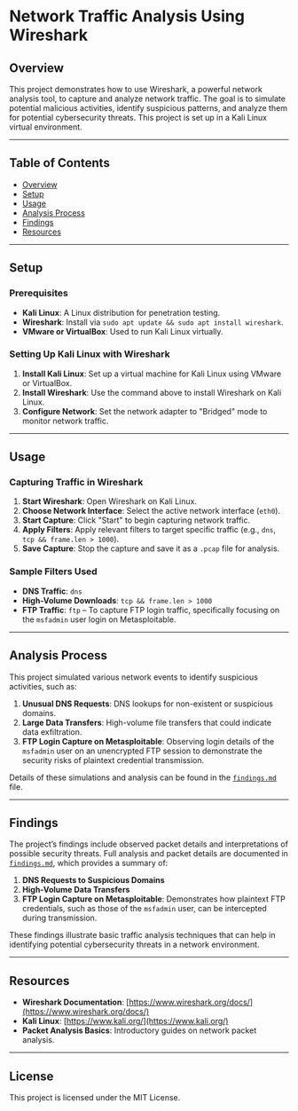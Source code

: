 # Network Traffic Analysis Using Wireshark

## Overview
This project demonstrates how to use Wireshark, a powerful network analysis tool, to capture and analyze network traffic. The goal is to simulate potential malicious activities, identify suspicious patterns, and analyze them for potential cybersecurity threats. This project is set up in a Kali Linux virtual environment.

---

## Table of Contents
- [Overview](#overview)
- [Setup](#setup)
- [Usage](#usage)
- [Analysis Process](#analysis-process)
- [Findings](#findings)
- [Resources](#resources)

---

## Setup

### Prerequisites
- **Kali Linux**: A Linux distribution for penetration testing.
- **Wireshark**: Install via `sudo apt update && sudo apt install wireshark`.
- **VMware or VirtualBox**: Used to run Kali Linux virtually.

### Setting Up Kali Linux with Wireshark
1. **Install Kali Linux**: Set up a virtual machine for Kali Linux using VMware or VirtualBox.
2. **Install Wireshark**: Use the command above to install Wireshark on Kali Linux.
3. **Configure Network**: Set the network adapter to "Bridged" mode to monitor network traffic.

---

## Usage

### Capturing Traffic in Wireshark
1. **Start Wireshark**: Open Wireshark on Kali Linux.
2. **Choose Network Interface**: Select the active network interface (`eth0`).
3. **Start Capture**: Click "Start" to begin capturing network traffic.
4. **Apply Filters**: Apply relevant filters to target specific traffic (e.g., `dns`, `tcp && frame.len > 1000`).
5. **Save Capture**: Stop the capture and save it as a `.pcap` file for analysis.

### Sample Filters Used
- **DNS Traffic**: `dns`
- **High-Volume Downloads**: `tcp && frame.len > 1000`
- **FTP Traffic**: `ftp` – To capture FTP login traffic, specifically focusing on the `msfadmin` user login on Metasploitable.

---

## Analysis Process
This project simulated various network events to identify suspicious activities, such as:
1. **Unusual DNS Requests**: DNS lookups for non-existent or suspicious domains.
2. **Large Data Transfers**: High-volume file transfers that could indicate data exfiltration.
3. **FTP Login Capture on Metasploitable**: Observing login details of the `msfadmin` user on an unencrypted FTP session to demonstrate the security risks of plaintext credential transmission.

Details of these simulations and analysis can be found in the [`findings.md`](./findings.md) file.

---

## Findings
The project’s findings include observed packet details and interpretations of possible security threats. Full analysis and packet details are documented in [`findings.md`](./findings.md), which provides a summary of:
1. **DNS Requests to Suspicious Domains**
2. **High-Volume Data Transfers**
3. **FTP Login Capture on Metasploitable**: Demonstrates how plaintext FTP credentials, such as those of the `msfadmin` user, can be intercepted during transmission.

These findings illustrate basic traffic analysis techniques that can help in identifying potential cybersecurity threats in a network environment.

---

## Resources
- **Wireshark Documentation**: [https://www.wireshark.org/docs/](https://www.wireshark.org/docs/)
- **Kali Linux**: [https://www.kali.org/](https://www.kali.org/)
- **Packet Analysis Basics**: Introductory guides on network packet analysis.

---

## License
This project is licensed under the MIT License.
